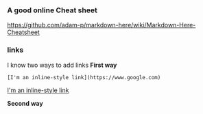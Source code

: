 ### A good online Cheat sheet
https://github.com/adam-p/markdown-here/wiki/Markdown-Here-Cheatsheet

### links
I know two ways to add links
**First way** 
```
[I'm an inline-style link](https://www.google.com)
```
[I'm an inline-style link](https://www.google.com)

**Second way** 

### 
&nbsp;
</br>